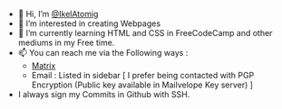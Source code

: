 - 👋 Hi, I’m [@IkelAtomig](https://github.com/IkelAtomig)
- 👀 I’m interested in creating Webpages
- 🌱 I’m currently learning HTML and CSS in FreeCodeCamp and other mediums in my Free time.
- 📫 You can reach me via the Following ways :  
    - [Matrix](https://matrix.to/#/@Ikelatomig:envs.net) 
    - Email : Listed in sidebar [ I prefer being contacted with PGP Encryption (Public key available in Mailvelope Key server) ]
- I always sign my Commits in Github with SSH.
